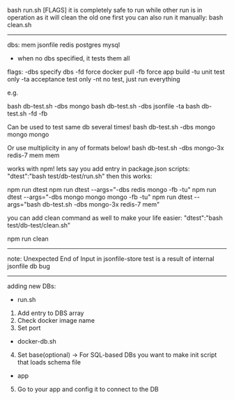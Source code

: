 bash run.sh [FLAGS]
it is completely safe to run while other run is in operation as it will clean the old one first
you can also run it manually:
bash clean.sh

-------

dbs:
  mem
  jsonfile
  redis
  postgres
  mysql
* when no dbs specified, it tests them all

flags:
  -dbs        specify dbs
  -fd         force docker pull
  -fb         force app build
  -tu         unit test only
  -ta         acceptance test only
  -nt         no test, just run everything

e.g.

bash db-test.sh -dbs mongo
bash db-test.sh -dbs jsonfile -ta
bash db-test.sh -fd -fb

Can be used to test same db several times!
bash db-test.sh -dbs mongo mongo mongo

Or use multiplicity in any of formats below!
bash db-test.sh -dbs mongo-3x redis-7 mem mem

works with npm!
lets say you add entry in package.json scripts:
"dtest":"bash test/db-test/run.sh"
then this works:

npm run dtest
npm run dtest --args="-dbs redis mongo -fb -tu" 
npm run dtest --args="-dbs mongo mongo mongo -fb -tu" 
npm run dtest --args="bash db-test.sh -dbs mongo-3x redis-7 mem"

you can add clean command as well to make your life easier:
"dtest":"bash test/db-test/clean.sh"

npm run clean

-------

note: Unexpected End of Input in jsonfile-store test is a result of internal jsonfile db bug

-------

adding new DBs:

* run.sh
1) Add entry to DBS array
2) Check docker image name
3) Set port
* docker-db.sh
4) Set base(optional)
-> For SQL-based DBs you want to make init script that loads schema file
* app
5) Go to your app and config it to connect to the DB